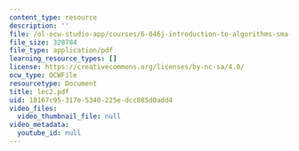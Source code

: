 ```yaml
---
content_type: resource
description: ''
file: /ol-ocw-studio-app/courses/6-046j-introduction-to-algorithms-sma-5503-fall-2005/18167c95317e5340225edcc885d0add4_lec2.pdf
file_size: 328784
file_type: application/pdf
learning_resource_types: []
license: https://creativecommons.org/licenses/by-nc-sa/4.0/
ocw_type: OCWFile
resourcetype: Document
title: lec2.pdf
uid: 18167c95-317e-5340-225e-dcc885d0add4
video_files:
  video_thumbnail_file: null
video_metadata:
  youtube_id: null
---
```

